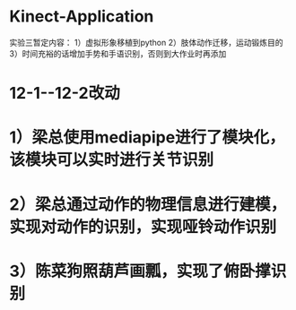 # Kinect-Application

实验三暂定内容：
1）虚拟形象移植到python
2）肢体动作迁移，运动锻炼目的
3）时间充裕的话增加手势和手语识别，否则到大作业时再添加


# 12-1--12-2改动

# 1）梁总使用mediapipe进行了模块化，该模块可以实时进行关节识别
# 2）梁总通过动作的物理信息进行建模，实现对动作的识别，实现哑铃动作识别
# 3）陈菜狗照葫芦画瓢，实现了俯卧撑识别
